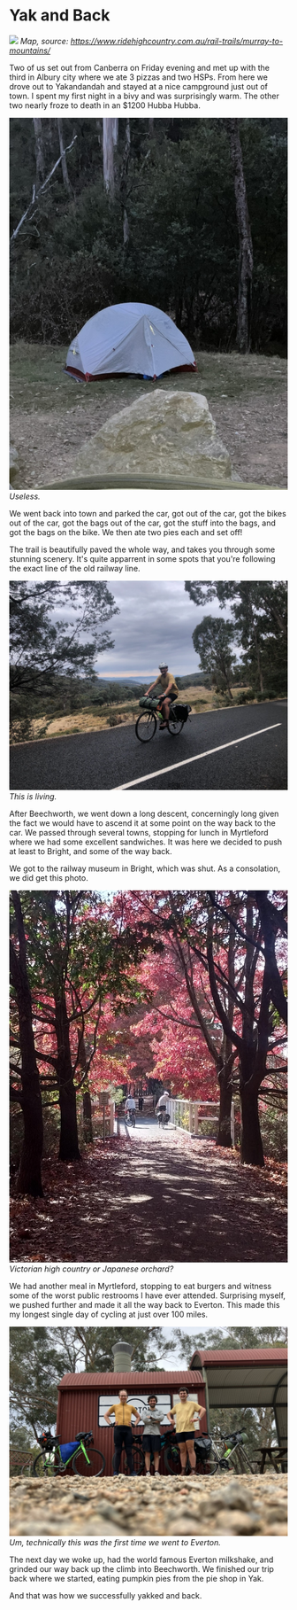 # Yak and Back
![
](image.png)
*Map, source: https://www.ridehighcountry.com.au/rail-trails/murray-to-mountains/*

Two of us set out from Canberra on Friday evening and met up with the third in Albury city where we ate 3 pizzas and two HSPs. From here we drove out to Yakandandah and stayed at a nice campground just out of town. I spent my first night in a bivy and was surprisingly warm. The other two nearly froze to death in an $1200 Hubba Hubba.

![alt text](/images/2024-05-11-yak-and-back/661D736F-8517-4D9A-9D2E-DB936FB51421_1_105_c.jpeg)
*Useless.*

We went back into town and parked the car, got out of the car, got the bikes out of the car, got the bags out of the car, got the stuff into the bags, and got the bags on the bike. We then ate two pies each and set off!

The trail is beautifully paved the whole way, and takes you through some stunning scenery. It's quite apparrent in some spots that you're following the exact line of the old railway line.

![alt text](/images/2024-05-11-yak-and-back/4B96854F-2D54-40EE-B4C0-F89DA58DAED7_1_105_c.jpeg)
*This is living.*

After Beechworth, we went down a long descent, concerningly long given the fact we would have to ascend it at some point on the way back to the car. We passed through several towns, stopping for lunch in Myrtleford where we had some excellent sandwiches. It was here we decided to push at least to Bright, and some of the way back.

We got to the railway museum in Bright, which was shut. As a consolation, we did get this photo.

![](/images/2024-05-11-yak-and-back/0F1B01AE-18E2-48D9-8241-052BCB248227_1_105_c.jpeg)
*Victorian high country or Japanese orchard?*

We had another meal in Myrtleford, stopping to eat burgers and witness some of the worst public restrooms I have ever attended. Surprising myself, we pushed further and made it all the way back to Everton. This made this my longest single day of cycling at just over 100 miles.

![](/images/2024-05-11-yak-and-back/844DAA53-1E5B-4995-B81D-6B9E79C887D1_1_105_c.jpeg)
*Um, technically this was the first time we went to Everton.*

The next day we woke up, had the world famous Everton milkshake, and grinded our way back up the climb into Beechworth. We finished our trip back where we started, eating pumpkin pies from the pie shop in Yak.

And that was how we successfully yakked and back.